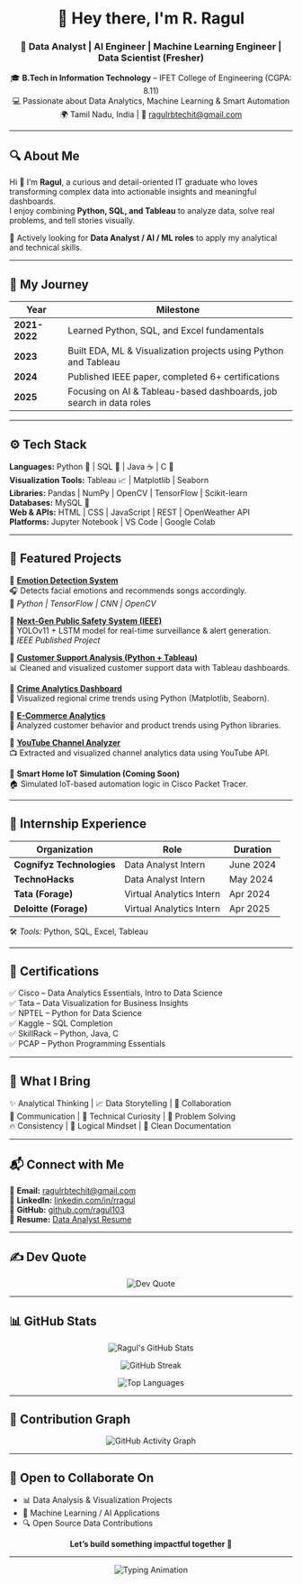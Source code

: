 <h1 align="center">💫 Hey there, I'm R. Ragul</h1>
<h3 align="center">🚀 Data Analyst | AI Engineer | Machine Learning Engineer | Data Scientist (Fresher)</h3>

<p align="center">
  🎓 <b>B.Tech in Information Technology</b> – IFET College of Engineering (CGPA: 8.11)<br>
  💻 Passionate about Data Analytics, Machine Learning & Smart Automation<br>
  🌍 Tamil Nadu, India | 📧 <a href="mailto:ragulrbtechit@gmail.com">ragulrbtechit@gmail.com</a>
</p>

---

## 🔍 About Me

Hi 👋 I’m **Ragul**, a curious and detail-oriented IT graduate who loves transforming complex data into actionable insights and meaningful dashboards.  
I enjoy combining **Python, SQL, and Tableau** to analyze data, solve real problems, and tell stories visually.  

🎯 Actively looking for **Data Analyst / AI / ML roles** to apply my analytical and technical skills.

---

## 🧭 My Journey

| Year | Milestone |
|------|------------|
| **2021-2022** | Learned Python, SQL, and Excel fundamentals |
| **2023** | Built EDA, ML & Visualization projects using Python and Tableau |
| **2024** | Published IEEE paper, completed 6+ certifications |
| **2025** | Focusing on AI & Tableau-based dashboards, job search in data roles |

---

## ⚙️ Tech Stack

**Languages:** Python 🐍 | SQL 🧮 | Java ☕ | C 🔣  
**Visualization Tools:** Tableau 📈 | Matplotlib | Seaborn  
**Libraries:** Pandas | NumPy | OpenCV | TensorFlow | Scikit-learn  
**Databases:** MySQL 🐬  
**Web & APIs:** HTML | CSS | JavaScript | REST | OpenWeather API  
**Platforms:** Jupyter Notebook | VS Code | Google Colab

---

## 🚀 Featured Projects

📌 **[Emotion Detection System](https://github.com/ragul103/Emotion_Detection.git)**  
🎧 Detects facial emotions and recommends songs accordingly.  
🧠 *Python | TensorFlow | CNN | OpenCV*

📌 **[Next-Gen Public Safety System (IEEE)](https://ieeexplore.ieee.org/document/11011409)**  
🚨 YOLOv11 + LSTM model for real-time surveillance & alert generation.  
📘 *IEEE Published Project*

📌 **[Customer Support Analysis (Python + Tableau)](https://github.com/ragul103/Customer-Support-Performance-Analysis-using-Python-Tableau.git)**  
📊 Cleaned and visualized customer support data with Tableau dashboards.  

📌 **[Crime Analytics Dashboard](https://github.com/ragul103/Crime_Analysis.git)**  
📍 Visualized regional crime trends using Python (Matplotlib, Seaborn).  

📌 **[E-Commerce Analytics](https://github.com/ragul103/E-Commerce_Analysics.git)**  
🛒 Analyzed customer behavior and product trends using Python libraries.  

📌 **[YouTube Channel Analyzer](https://github.com/ragul103/subscribed_youtube_Analysts.git)**  
📺 Extracted and visualized channel analytics data using YouTube API.  

📌 **Smart Home IoT Simulation (Coming Soon)**  
🏠 Simulated IoT-based automation logic in Cisco Packet Tracer.

---

## 💼 Internship Experience

| Organization | Role | Duration |
|---------------|------|-----------|
| **Cognifyz Technologies** | Data Analyst Intern | June 2024 |
| **TechnoHacks** | Data Analyst Intern | May 2024 |
| **Tata (Forage)** | Virtual Analytics Intern | Apr 2024 |
| **Deloitte (Forage)** | Virtual Analytics Intern | Apr 2025 |

🛠️ *Tools:* Python, SQL, Excel, Tableau

---

## 📜 Certifications

✅ Cisco – Data Analytics Essentials, Intro to Data Science  
✅ Tata – Data Visualization for Business Insights  
✅ NPTEL – Python for Data Science  
✅ Kaggle – SQL Completion  
✅ SkillRack – Python, Java, C  
✅ PCAP – Python Programming Essentials  

---

## 🌟 What I Bring

✨ Analytical Thinking | 📈 Data Storytelling | 🧩 Collaboration  
💬 Communication | 🔧 Technical Curiosity | 🎯 Problem Solving  
🔥 Consistency | 🧠 Logical Mindset | 📂 Clean Documentation  

---

## 📬 Connect with Me

📧 **Email:** [ragulrbtechit@gmail.com](mailto:ragulrbtechit@gmail.com)  
🔗 **LinkedIn:** [linkedin.com/in/rragul](https://linkedin.com/in/rragul)  
🐙 **GitHub:** [github.com/ragul103](https://github.com/ragul103)  
📄 **Resume:** [Data Analyst Resume](https://github.com/ragul103/ragul103/blob/main/Ragul_R_Data_Analyst.pdf)

---

## ✍️ Dev Quote

<p align="center">
  <img src="https://quotes-github-readme.vercel.app/api?type=horizontal&theme=tokyonight" alt="Dev Quote"/>
</p>

---

## 📊 GitHub Stats

<p align="center">
  <img src="https://github-readme-stats.vercel.app/api?username=ragul103&show_icons=true&theme=tokyonight&hide_border=true" alt="Ragul's GitHub Stats"/>
</p>

<p align="center">
  <img src="https://github-readme-streak-stats.herokuapp.com/?user=ragul103&theme=tokyonight&hide_border=true" alt="GitHub Streak"/>
</p>

<p align="center">
  <img src="https://github-readme-stats.vercel.app/api/top-langs/?username=ragul103&layout=compact&theme=tokyonight&hide_border=true" alt="Top Languages"/>
</p>

---

## 🧭 Contribution Graph

<p align="center">
  <img src="https://github-readme-activity-graph.vercel.app/graph?username=ragul103&theme=tokyo-night&hide_border=true" alt="GitHub Activity Graph"/>
</p>

---

## 🤝 Open to Collaborate On

- 📊 Data Analysis & Visualization Projects  
- 🤖 Machine Learning / AI Applications  
- 🔍 Open Source Data Contributions  

<p align="center">
  <b>Let’s build something impactful together 🚀</b>
</p>

---

<p align="center">
  <img src="https://readme-typing-svg.herokuapp.com?font=Fira+Code&size=20&pause=1000&color=00C8FF&center=true&vCenter=true&width=700&lines=Ragul+R.+–+Data+Analyst+%7C+AI+Engineer+%7C+ML+Engineer+%7C+Data+Scientist;Passionate+About+Data+Visualization+%26+AI+Projects+Using+Python+%26+Tableau" alt="Typing Animation" />
</p>
